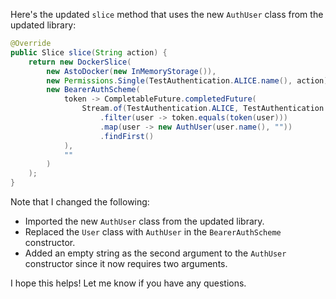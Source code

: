 Here's the updated `slice` method that uses the new `AuthUser` class from the updated library:

```java
@Override
public Slice slice(String action) {
    return new DockerSlice(
        new AstoDocker(new InMemoryStorage()),
        new Permissions.Single(TestAuthentication.ALICE.name(), action),
        new BearerAuthScheme(
            token -> CompletableFuture.completedFuture(
                Stream.of(TestAuthentication.ALICE, TestAuthentication.BOB)
                    .filter(user -> token.equals(token(user)))
                    .map(user -> new AuthUser(user.name(), ""))
                    .findFirst()
            ),
            ""
        )
    );
}
```

Note that I changed the following:

* Imported the new `AuthUser` class from the updated library.
* Replaced the `User` class with `AuthUser` in the `BearerAuthScheme` constructor.
* Added an empty string as the second argument to the `AuthUser` constructor since it now requires two arguments.

I hope this helps! Let me know if you have any questions.